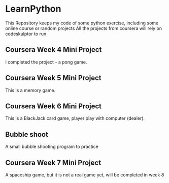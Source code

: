 # LearnPython
This Repository keeps my code of some python exercise, including some online course or random projects
All the projects from coursera will rely on codeskulptor to run
## Coursera Week 4 Mini Project
I completed the project - a pong game. 

## Coursera Week 5 Mini Project
This is a memory game.

## Coursera Week 6 Mini Project
This is a BlackJack card game, player play with computer (dealer).

## Bubble shoot
A small bubble shooting program to practice

## Coursera Week 7 Mini Project
A spaceship game, but it is not a real game yet, will be completed in week 8
